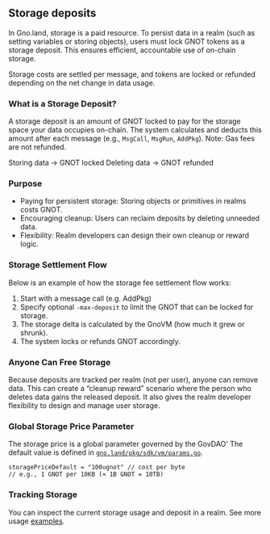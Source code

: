 ## Storage deposits

In Gno.land, storage is a paid resource. To persist data in a realm (such as
setting variables or storing objects), users must lock GNOT tokens as a storage
deposit. This ensures efficient, accountable use of on-chain storage.

Storage costs are settled per message, and tokens are locked or refunded
depending on the net change in data usage.

### What is a Storage Deposit?

A storage deposit is an amount of GNOT locked to pay for the storage space your
data occupies on-chain. The system calculates and deducts this amount after each
message (e.g., `MsgCall`, `MsgRun`, `AddPkg`). Note: Gas fees are not refunded.

Storing data → GNOT locked
Deleting data → GNOT refunded

### Purpose

- Paying for persistent storage: Storing objects or primitives in realms costs GNOT.
- Encouraging cleanup: Users can reclaim deposits by deleting unneeded data.
- Flexibility: Realm developers can design their own cleanup or reward logic.

### Storage Settlement Flow

Below is an example of how the storage fee settlement flow works:

1. Start with a message call (e.g. AddPkg)
2. Specify optional `-max-deposit` to limit the GNOT that can be locked for storage.
3. The storage delta is calculated by the GnoVM (how much it grew or shrunk).
4. The system locks or refunds GNOT accordingly.


### Anyone Can Free Storage

Because deposits are tracked per realm (not per user), anyone can remove data.
This can create a “cleanup reward” scenario where the person who deletes data
gains the released deposit. It also gives the realm developer flexibility to
design and manage user storage.

### Global Storage Price Parameter

The storage price is a global parameter governed by the GovDAO'
The default value is defined in [`gno.land/pkg/sdk/vm/params.go`](https://github.com/gnolang/gno/blob/b99c1bf878af4f606507895f5b51a7d44b0956e0/gno.land/pkg/sdk/vm/params.go#L18).
```
storagePriceDefault = "100ugnot" // cost per byte
// e.g., 1 GNOT per 10KB (≈ 1B GNOT = 10TB)
```

### Tracking Storage

You can inspect the current storage usage and deposit in a realm.
See more usage [examples](../users/interact-with-gnokey.md#vmqstorage).
